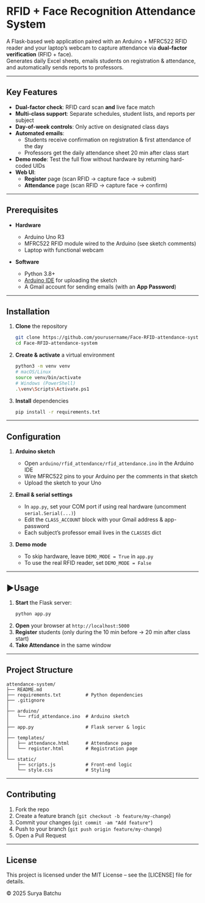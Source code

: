 # RFID + Face Recognition Attendance System

A Flask-based web application paired with an Arduino + MFRC522 RFID reader and your laptop’s webcam to capture attendance via **dual-factor verification** (RFID + face).  
Generates daily Excel sheets, emails students on registration & attendance, and automatically sends reports to professors.

---

## Key Features

- **Dual-factor check**: RFID card scan **and** live face match  
- **Multi-class support**: Separate schedules, student lists, and reports per subject  
- **Day-of-week controls**: Only active on designated class days  
- **Automated emails**:  
  - Students receive confirmation on registration & first attendance of the day  
  - Professors get the daily attendance sheet 20 min after class start  
- **Demo mode**: Test the full flow without hardware by returning hard-coded UIDs  
- **Web UI**:  
  - **Register** page (scan RFID → capture face → submit)  
  - **Attendance** page (scan RFID → capture face → confirm)  

---

## Prerequisites

- **Hardware**  
  - Arduino Uno R3  
  - MFRC522 RFID module wired to the Arduino (see sketch comments)  
  - Laptop with functional webcam  

- **Software**  
  - Python 3.8+  
  - [Arduino IDE](https://www.arduino.cc/en/software) for uploading the sketch  
  - A Gmail account for sending emails (with an **App Password**)  

---

## Installation

1. **Clone** the repository  
   ```bash
   git clone https://github.com/yourusername/Face-RFID-attendance-system.git
   cd Face-RFID-attendance-system
   ```
2. **Create & activate** a virtual environment  
   ```bash
   python3 -m venv venv
   # macOS/Linux
   source venv/bin/activate
   # Windows (PowerShell)
   .\venv\Scripts\Activate.ps1
   ```
3. **Install** dependencies  
   ```bash
   pip install -r requirements.txt
   ```

---

## Configuration

1. **Arduino sketch**  
   - Open `arduino/rfid_attendance/rfid_attendance.ino` in the Arduino IDE  
   - Wire MFRC522 pins to your Arduino per the comments in that sketch  
   - Upload the sketch to your Uno  

2. **Email & serial settings**  
   - In `app.py`, set your COM port if using real hardware (uncomment `serial.Serial(...)`)  
   - Edit the `CLASS_ACCOUNT` block with your Gmail address & app-password  
   - Each subject’s professor email lives in the `CLASSES` dict  

3. **Demo mode**  
   - To skip hardware, leave `DEMO_MODE = True` in `app.py`  
   - To use the real RFID reader, set `DEMO_MODE = False`  

---

## ▶Usage

1. **Start** the Flask server:  
   ```bash
   python app.py
   ```
2. **Open** your browser at `http://localhost:5000`  
3. **Register** students (only during the 10 min before → 20 min after class start)  
4. **Take Attendance** in the same window  

---

## Project Structure

```
attendance-system/
├── README.md
├── requirements.txt         # Python dependencies
├── .gitignore
│
├── arduino/
│   └── rfid_attendance.ino  # Arduino sketch
│
├── app.py                   # Flask server & logic
│
├── templates/
│   ├── attendance.html      # Attendance page
│   └── register.html        # Registration page
│
└── static/
    ├── scripts.js           # Front-end logic
    └── style.css            # Styling
```

---

## Contributing

1. Fork the repo  
2. Create a feature branch (`git checkout -b feature/my-change`)  
3. Commit your changes (`git commit -am "Add feature"`)  
4. Push to your branch (`git push origin feature/my-change`)  
5. Open a Pull Request  

---

## License

This project is licensed under the MIT License – see the [LICENSE] file for details.

© 2025 Surya Batchu

